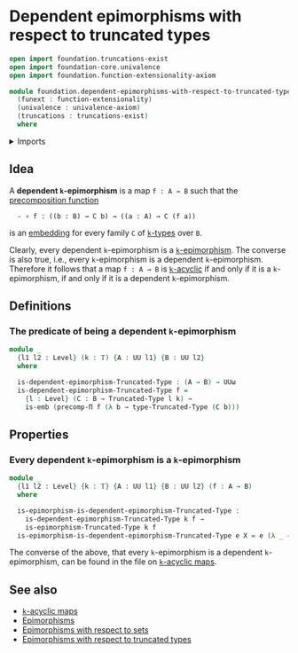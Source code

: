 # Dependent epimorphisms with respect to truncated types

```agda
open import foundation.truncations-exist
open import foundation-core.univalence
open import foundation.function-extensionality-axiom

module foundation.dependent-epimorphisms-with-respect-to-truncated-types
  (funext : function-extensionality)
  (univalence : univalence-axiom)
  (truncations : truncations-exist)
  where
```

<details><summary>Imports</summary>

```agda
open import foundation.epimorphisms-with-respect-to-truncated-types funext univalence truncations
open import foundation.universe-levels

open import foundation-core.embeddings
open import foundation-core.precomposition-dependent-functions
open import foundation-core.truncated-types
open import foundation-core.truncation-levels
```

</details>

## Idea

A **dependent `k`-epimorphism** is a map `f : A → B` such that the
[precomposition function](foundation.precomposition-dependent-functions.md)

```text
  - ∘ f : ((b : B) → C b) → ((a : A) → C (f a))
```

is an [embedding](foundation-core.embeddings.md) for every family `C` of
[`k`-types](foundation.truncated-types.md) over `B`.

Clearly, every dependent `k`-epimorphism is a
[`k`-epimorphism](foundation.epimorphisms-with-respect-to-truncated-types.md).
The converse is also true, i.e., every `k`-epimorphism is a dependent
`k`-epimorphism. Therefore it follows that a map `f : A → B` is
[`k`-acyclic](synthetic-homotopy-theory.truncated-acyclic-maps.md) if and only
if it is a `k`-epimorphism, if and only if it is a dependent `k`-epimorphism.

## Definitions

### The predicate of being a dependent `k`-epimorphism

```agda
module _
  {l1 l2 : Level} (k : 𝕋) {A : UU l1} {B : UU l2}
  where

  is-dependent-epimorphism-Truncated-Type : (A → B) → UUω
  is-dependent-epimorphism-Truncated-Type f =
    {l : Level} (C : B → Truncated-Type l k) →
    is-emb (precomp-Π f (λ b → type-Truncated-Type (C b)))
```

## Properties

### Every dependent `k`-epimorphism is a `k`-epimorphism

```agda
module _
  {l1 l2 : Level} {k : 𝕋} {A : UU l1} {B : UU l2} (f : A → B)
  where

  is-epimorphism-is-dependent-epimorphism-Truncated-Type :
    is-dependent-epimorphism-Truncated-Type k f →
    is-epimorphism-Truncated-Type k f
  is-epimorphism-is-dependent-epimorphism-Truncated-Type e X = e (λ _ → X)
```

The converse of the above, that every `k`-epimorphism is a dependent
`k`-epimorphism, can be found in the file on
[`k`-acyclic maps](synthetic-homotopy-theory.truncated-acyclic-maps.md).

## See also

- [`k`-acyclic maps](synthetic-homotopy-theory.truncated-acyclic-maps.md)
- [Epimorphisms](foundation.epimorphisms.md)
- [Epimorphisms with respect to sets](foundation.epimorphisms-with-respect-to-sets.md)
- [Epimorphisms with respect to truncated types](foundation.epimorphisms-with-respect-to-truncated-types.md)
